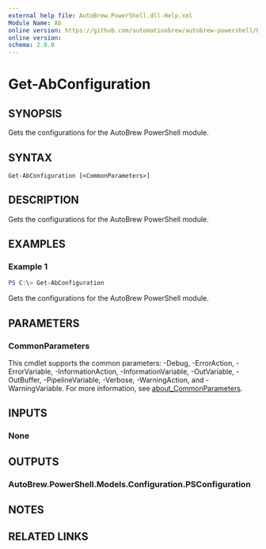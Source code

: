 ```yaml
---
external help file: AutoBrew.PowerShell.dll-Help.xml
Module Name: Ab
online version: https://github.com/automationbrew/autobrew-powershell/blob/main/docs/help/Get-AbConfiguration.md
online version:
schema: 2.0.0
---
```


# Get-AbConfiguration

## SYNOPSIS

Gets the configurations for the AutoBrew PowerShell module.

## SYNTAX

```
Get-AbConfiguration [<CommonParameters>]
```

## DESCRIPTION

Gets the configurations for the AutoBrew PowerShell module.

## EXAMPLES

### Example 1

```powershell
PS C:\> Get-AbConfiguration
```

Gets the configurations for the AutoBrew PowerShell module.

## PARAMETERS

### CommonParameters

This cmdlet supports the common parameters: -Debug, -ErrorAction, -ErrorVariable, -InformationAction, -InformationVariable, -OutVariable, -OutBuffer, -PipelineVariable, -Verbose, -WarningAction, and -WarningVariable. For more information, see [about_CommonParameters](http://go.microsoft.com/fwlink/?LinkID=113216).

## INPUTS

### None

## OUTPUTS

### AutoBrew.PowerShell.Models.Configuration.PSConfiguration

## NOTES

## RELATED LINKS
